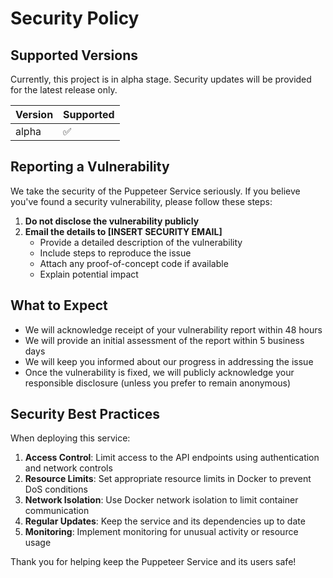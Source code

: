 # Security Policy

## Supported Versions

Currently, this project is in alpha stage. Security updates will be provided for the latest release only.

| Version | Supported          |
| ------- | ------------------ |
| alpha   | :white_check_mark: |

## Reporting a Vulnerability

We take the security of the Puppeteer Service seriously. If you believe you've found a security vulnerability, please follow these steps:

1. **Do not disclose the vulnerability publicly**
2. **Email the details to [INSERT SECURITY EMAIL]**
   - Provide a detailed description of the vulnerability
   - Include steps to reproduce the issue
   - Attach any proof-of-concept code if available
   - Explain potential impact

## What to Expect

- We will acknowledge receipt of your vulnerability report within 48 hours
- We will provide an initial assessment of the report within 5 business days
- We will keep you informed about our progress in addressing the issue
- Once the vulnerability is fixed, we will publicly acknowledge your responsible disclosure (unless you prefer to remain anonymous)

## Security Best Practices

When deploying this service:

1. **Access Control**: Limit access to the API endpoints using authentication and network controls
2. **Resource Limits**: Set appropriate resource limits in Docker to prevent DoS conditions
3. **Network Isolation**: Use Docker network isolation to limit container communication
4. **Regular Updates**: Keep the service and its dependencies up to date
5. **Monitoring**: Implement monitoring for unusual activity or resource usage

Thank you for helping keep the Puppeteer Service and its users safe!